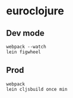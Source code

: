 # euroclojure

## Dev mode

```
webpack --watch
lein figwheel
```

## Prod

```
webpack
lein cljsbuild once min
```
